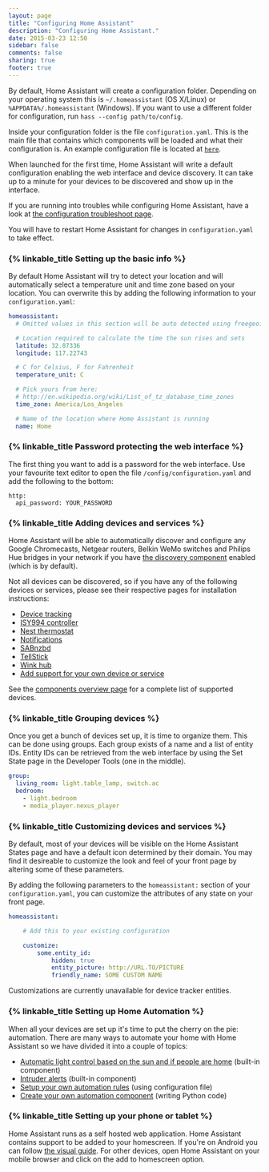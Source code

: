 ```yaml
---
layout: page
title: "Configuring Home Assistant"
description: "Configuring Home Assistant."
date: 2015-03-23 12:50
sidebar: false
comments: false
sharing: true
footer: true
---
```


By default, Home Assistant will create a configuration folder. Depending on your operating system this is `~/.homeassistant` (OS X/Linux) or `%APPDATA%/.homeassistant` (Windows). If you want to use a different folder for configuration, run `hass --config path/to/config`.</p>

Inside your configuration folder is the file `configuration.yaml`. This is the main file that contains which components will be loaded and what their configuration is. An example configuration file is located at [`here`](https://github.com/balloob/home-assistant/blob/master/config/configuration.yaml.example).

When launched for the first time, Home Assistant will write a default configuration enabling the web interface and device discovery. It can take up to a minute for your devices to be discovered and show up in the interface.

If you are running into troubles while configuring Home Assistant, have a look at [the configuration troubleshoot page](/getting-started/troubleshooting-configuration.html).

<p class='note'>
  You will have to restart Home Assistant for changes in <code>configuration.yaml</code> to take effect.
</p>

### {% linkable_title Setting up the basic info %}

By default Home Assistant will try to detect your location and will automatically select a temperature unit and time zone based on your location. You can overwrite this by adding the following information to your `configuration.yaml`:

```yaml
homeassistant:
  # Omitted values in this section will be auto detected using freegeoip.net

  # Location required to calculate the time the sun rises and sets
  latitude: 32.87336
  longitude: 117.22743

  # C for Celsius, F for Fahrenheit
  temperature_unit: C

  # Pick yours from here:
  # http://en.wikipedia.org/wiki/List_of_tz_database_time_zones
  time_zone: America/Los_Angeles

  # Name of the location where Home Assistant is running
  name: Home
```

### {% linkable_title Password protecting the web interface %}

The first thing you want to add is a password for the web interface. Use your favourite text editor to open the file `/config/configuration.yaml` and add the following to the bottom:

```
http:
  api_password: YOUR_PASSWORD
```

### {% linkable_title Adding devices and services %}

Home Assistant will be able to automatically discover and configure any Google Chromecasts, Netgear routers,
Belkin WeMo switches and Philips Hue bridges in your network if you have
[the discovery component]({{site_root}}/components/discovery.html) enabled (which is by default).

Not all devices can be discovered, so if you have any of the following devices or services, please see their respective pages for installation instructions:

 * [Device tracking]({{site_root}}/components/device_tracker.html)
 * [ISY994 controller]({{site_root}}/components/isy994.html)
 * [Nest thermostat]({{site_root}}/components/thermostat.html)
 * [Notifications]({{site_root}}/components/notify.html)
 * [SABnzbd](/blog/2015/03/22/release-notes/#sabnzbd)
 * [TellStick](/components/tellstick.html)
 * [Wink hub]({{site_root}}/components/wink.html)
 * [Add support for your own device or service]({{site_root}}/developers/add_new_platform.html)

See the [components overview page](/components/) for a complete list of supported devices.

### {% linkable_title Grouping devices %}

Once you get a bunch of devices set up, it is time to organize them. This can be done using groups.
Each group exists of a name and a list of entity IDs. Entity IDs can be retrieved from the web interface
by using the Set State page in the Developer Tools (one in the middle).


```yaml
group:
  living_room: light.table_lamp, switch.ac
  bedroom:
    - light.bedroom
    - media_player.nexus_player
```

### {% linkable_title Customizing devices and services %}

By default, most of your devices will be visible on the Home Assistant States
page and have a default icon determined by their domain. You may find it
desireable to customize the look and feel of your front page by altering some
of these parameters.

By adding the following parameters to the `homeassistant:` section of your
`configuration.yaml`, you can customize the attributes of any state on
your front page.

```yaml
homeassistant:

    # Add this to your existing configuration

    customize:
        some.entity_id:
            hidden: true
            entity_picture: http://URL.TO/PICTURE
            friendly_name: SOME CUSTOM NAME
```

<p class='note'>Customizations are currently unavailable for device tracker entities.</p>

### {% linkable_title Setting up Home Automation %}

When all your devices are set up it's time to put the cherry on the pie: automation. There are many ways to automate your home with Home Assistant so we have divided it into a couple of topics:

 * [Automatic light control based on the sun and if people are home]({{site_root}}/components/device_sun_light_trigger.html) (built-in component)
 * [Intruder alerts]({{site_root}}/components/simple_alarm.html) (built-in component)
 * [Setup your own automation rules]({{site_root}}/components/automation.html) (using configuration file)
 * [Create your own automation component]({{site_root}}/developers/creating_components.html) (writing Python code)

### {% linkable_title Setting up your phone or tablet %}

Home Assistant runs as a self hosted web application. Home Assistant contains support to be added to your homescreen. If you're on Android you can follow [the visual guide]({{site_root}}/getting-started/android.html). For other devices, open Home Assistant on your mobile browser and click on the add to homescreen option.
